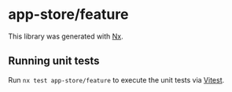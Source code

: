 # app-store/feature

This library was generated with [Nx](https://nx.dev).

## Running unit tests

Run `nx test app-store/feature` to execute the unit tests via [Vitest](https://vitest.dev/).
